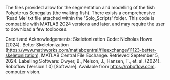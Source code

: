 The files provided allow for the segmentation and modelling of the fish Polypterus Senegalus (the walking fish). There exists a comprehensive 'Read Me' txt file attached within the 'Solo_Scripts' folder. This code is compatible with MATLAB 2024 versions and later, and may require the user to download a few toolboxes.

Credit and Acknowledgements:
Skeletonization Code: Nicholas Howe (2024). Better Skeletonization (https://www.mathworks.com/matlabcentral/fileexchange/11123-better-skeletonization), MATLAB Central File Exchange. Retrieved September 5, 2024.
Labelling Software: Dwyer, B., Nelson, J., Hansen, T., et. al. (2024). Roboflow (Version 1.0) [Software]. Available from https://roboflow.com. computer vision.
